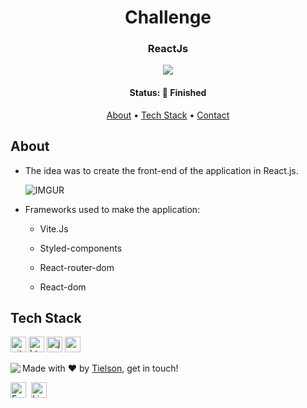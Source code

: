 <h1 align="center">
	Challenge
</h1>
<h3 align="center">
	ReactJs
</h3>










<p align="center">
	<img src="https://img.shields.io/badge/PRs-welcome-brightgreen.svg?style=flat-square"/>
</p>
<h4 align="center">
	Status: 🚀 Finished
</h4>


<p align="center">
	<a href="#about">About</a> •
	<a href="#tech-stack">Tech Stack</a> •
	<a href="#contact">Contact</a> 
</p>

## About

- The idea was to create the front-end of the application in React.js.

  

  ![IMGUR](https://i.imgur.com/50vfekS.png)

  

- Frameworks used to make the application:

  - Vite.Js

  - Styled-components

  - React-router-dom

  - React-dom






## Tech Stack
<img src="https://img.shields.io/badge/Git-05122A?style=flat&logo=git" alt="git Badge" height="25">&nbsp;<img src="https://img.shields.io/badge/Html5-05122A?style=flat&logo=html5" alt="html5 Badge" height="25">&nbsp;<img src="https://img.shields.io/badge/Javascript-05122A?style=flat&logo=javascript" alt="javascript Badge" height="25">&nbsp;<img src="https://img.shields.io/badge/Nodejs-05122A?style=flat&logo=node.js" alt="nodejs Badge" height="25">&nbsp;

<img align="left" src="https://avatars.githubusercontent.com/Tielson?size=100">

Made with ❤️ by [Tielson](https://github.com/Tielson), get in touch!

<a href="mailto:filipe_thielsom@hotmail.com" target="_blank"><img src="https://img.shields.io/badge/Email-D14836?style=flat&logo=gmail&logoColor=white" alt="Email Badge" height="25"></a>&nbsp;
<a href="https://www.linkedin.com/in/https://www.linkedin.com/in/filipe-tielson-developer/" target="_blank"><img src="https://img.shields.io/badge/Linkedin-0077B5?style=flat&logo=linkedin&logoColor=white" alt="LinkedIn Badge" height="25"></a>&nbsp;

<br clear="left"/>